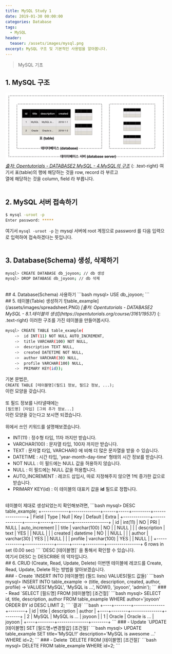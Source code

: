 ```yaml
---
title: MySQL Study 1
date: 2019-01-30 00:00:00
categories: Database
tags:
  - MySQL
header:
  teaser: /assets/images/mysql.png
excerpt: MySQL 구조 및 기본적인 사용법을 알아봅니다.
---
```

> MySQL 기초

## 1. MySQL 구조
![mysql_structure](/assets/images/mysql_structure.png)
<cite>[출처: Opentutorials - DATABASE2 MySQL - 4.MySQL의 구조](https://opentutorials.org/course/3161/19533)</cite>
{: .text-right}
여기서 표(table)의 행에 해당하는 것을 row, record 라 부르고<br>
열에 해당하는 것을 column, field 라 부릅니다.<br>
<br>
## 2. MySQL 서버 접속하기
```bash
$ mysql -uroot -p
Enter password: *****
```
여기서 `mysql -uroot -p` 는 mysql 서버에 root 계정으로 password 를 다음 입력으로 입력하여 접속하겠다는 뜻입니다.<br>
<br>
## 3. Database(Schema) 생성, 삭제하기
```bash
mysql> CREATE DATABASE db_joyoon; // db 생성
mysql> DROP DATABASE db_joyoon; // db 삭제
```
<br>
## 4. Database(Schema) 사용하기
```bash
mysql> USE db_joyoon;
```
<br>
## 5. 테이블(Table) 생성하기
![table_example](/assets/images/spreadsheet.PNG)
<cite>[출처: Opentutorials - DATABASE2 MySQL - 8.1.테이블의 생성](https://opentutorials.org/course/3161/19537)</cite>
{: .text-right}
이러한 구조를 가진 테이블을 만들어봅시다.<br>

```bash
mysql> CREATE TABLE table_example(
    ->  id INT(11) NOT NULL AUTO_INCREMENT,
    ->  title VARCHAR(100) NOT NULL,
    ->  description TEXT NULL,
    ->  created DATETIME NOT NULL,
    ->  author VARCHAR(30) NULL,
    ->  profile VARCHAR(100) NULL,
    ->  PRIMARY KEY(id));
```
기본 문법은,<br>
`CREATE TABLE [테이블명](필드1 정보, 필드2 정보, ...);`<br>
이런 모양을 갖습니다.<br>
<br>
또 필드 정보를 나타낼때에는<br>
`[필드명] [타입] [그외 추가 정보...]`<br>
이런 모양을 갖는다고 보시면 되겠습니다.<br>
<br>
위에서 쓰인 키워드를 설명해보겠습니다.<br>
- INT(11) : 정수형 타입, 11자 까지만 받습니다.
- VARCHAR(100) : 문자열 타입, 100자 까지만 받습니다.
- TEXT : 문자열 타입, VARCHAR() 에 비해 더 많은 문자열을 받을 수 있습니다.
- DATETIME : 시간 타입, 'year-month-day-time' 형태의 시간 정보를 받습니다.
- NOT NULL : 이 필드에는 NULL 값을 허용하지 않습니다.
- NULL : 이 필드에는 NULL 값을 허용합니다.
- AUTO_INCREMENT : 레코드 삽입시, 따로 지정해주지 않으면 1씩 증가한 값으로 받습니다.
- PRIMARY KEY(id) : 이 테이블의 대표키 값을 **id** 필드로 정합니다.

<br>
테이블이 제대로 생성되었는지 확인해보려면,
```bash
mysql> DESC table_example;
+-------------+--------------+------+-----+---------+----------------+
| Field       | Type         | Null | Key | Default | Extra          |
+-------------+--------------+------+-----+---------+----------------+
| id          | int(11)      | NO   | PRI | NULL    | auto_increment |
| title       | varchar(100) | NO   |     | NULL    |                |
| description | text         | YES  |     | NULL    |                |
| created     | datetime     | NO   |     | NULL    |                |
| author      | varchar(30)  | YES  |     | NULL    |                |
| profile     | varchar(100) | YES  |     | NULL    |                |
+-------------+--------------+------+-----+---------+----------------+
6 rows in set (0.00 sec)
```
`DESC [테이블명]` 을 통해서 확인할 수 있습니다.<br>
여기서 DESC 는 DESCRIBE 의 약자입니다.
<br>
## 6. CRUD (Create, Read, Update, Delete)
이번엔 테이블에 레코드를 Create, Read, Update, Delete 하는 방법을 알아보겠습니다.<br>
### - Create
`INSERT INTO [테이블명] (필드 lists) VALUES(필드 값들)`
```bash
mysql> INSERT INTO table_example
    -> (title, description, created, author, profile)
    -> VALUES('MySQL', 'MySQL is ...', NOW(), 'joyoon', 'admin');
```
### - Read
`SELECT [필드명] FROM [테이블명] [조건절]`
```bash
mysql> SELECT id, title, description, author FROM table_example WHERE author='joyoon' ORDER BY id DESC LIMIT 2;
```
`결과`
```bash
+----+--------+---------------+--------+
| id | title  | description   | author |
+----+--------+---------------+--------+
|  2 | MySQL  | MySQL is ...  | joyoon |
|  1 | Oracle | Oracle is ... | joyoon |
+----+--------+---------------+--------+
```
### - Update
`UPDATE [테이블명] SET [필드명=변경할값] [조건절]`
```bash
mysql> UPDATE table_example SET title='MySQL!!' description='MySQL is awesome ...' WHERE id=2;
```
### - Delete
`DELETE FROM [테이블명] [조건절]`
```bash
mysql> DELETE FROM table_example WHERE id=2;
```
<br>
<br>
